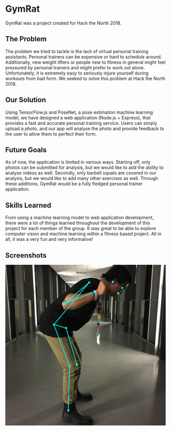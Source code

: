 # GymRat
GymRat was a project created for Hack the North 2018.

## The Problem
The problem we tried to tackle is the lack of virtual personal training assistants. Personal trainers can be expensive or hard to schedule around. Additionally, new weight lifters or people new to fitness in general might feel pressured by personal trainers and might prefer to work out alone. Unfortunately, it is extremely easy to seriously injure yourself during workouts from bad form. We seeked to solve this problem at Hack the North 2018.

## Our Solution
Using TensorFlow.js and PoseNet, a pose estimation machine learning model, we have designed a web application (Node.js + Express), that provides a fast and accurate personal training service. Users can simply upload a photo, and our app will analyse the photo and provide feedback to the user to allow them to perfect their form.

## Future Goals
As of now, the application is limited in various ways. Starting off, only photos can be submitted for analysis, but we would like to add the ability to analyse videos as well. Secondly, only barbell squats are covered in our analysis, but we would like to add many other exercises as well. Through these additions, GymRat would be a fully fledged personal trainer applicaiton.

## Skills Learned
From using a machine learning model to web application development, there were a lot of things learned throughout the development of this project for each member of the group. It was great to be able to explore computer vision and machine learning within a fitness based project. All in all, it was a very fun and very informative!

## Screenshots
![pose estimation](/public/img/atest.png?raw=true "Pose Estimation")
